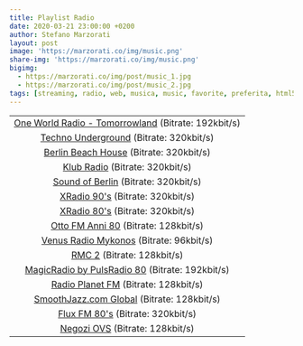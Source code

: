 ```yaml
---
title: Playlist Radio
date: 2020-03-21 23:00:00 +0200
author: Stefano Marzorati
layout: post
image: 'https://marzorati.co/img/music.png'
share-img: 'https://marzorati.co/img/music.png'
bigimg:
  - https://marzorati.co/img/post/music_1.jpg
  - https://marzorati.co/img/post/music_2.jpg
tags: [streaming, radio, web, musica, music, favorite, preferita, html5, player]
---
```

<center>
<table>
<tbody>
<tr>
<td style="text-align: center;"><a href="https://playerservices.streamtheworld.com/api/livestream-redirect/OWR_INTERNATIONAL.mp3" target="_blank">One World Radio - Tomorrowland</a>  (Bitrate: 192kbit/s)</td>
</tr>
<tr>
<td style="text-align: center;"><a href="https://streams.fluxfm.de/technoug/mp3-320/radiode/" target="_blank">Techno Underground</a> (Bitrate: 320kbit/s)</td>
</tr>
<tr>
<td style="text-align: center;"><a href="http://streams.fluxfm.de/bbeachhouse/mp3-320/" target="_blank">Berlin Beach House</a> (Bitrate: 320kbit/s)</td>
</tr>
<tr>
<td style="text-align: center;"><a href="http://streams.fluxfm.de/klubradio/mp3-320/" target="_blank">Klub Radio</a> (Bitrate: 320kbit/s)</td>
</tr>
<tr>
<td style="text-align: center;"><a href="http://streams.fluxfm.de/soundofberlin/mp3-320/" target="_blank">Sound of Berlin</a> (Bitrate: 320kbit/s)</td>
</tr>
<tr>
<td style="text-align: center;"><a href="http://streams.fluxfm.de/90er/mp3-320/" target="_blank">XRadio 90's</a> (Bitrate: 320kbit/s)</td>
</tr>
<tr>
<td style="text-align: center;"><a href="http://streams.fluxfm.de/80er/mp3-128/" target="_blank">XRadio 80's</a> (Bitrate: 320kbit/s)</td>
</tr>
<tr>
<td style="text-align: center;"><a href="http://217.182.192.240:12021/stream/1/" target="_blank">Otto FM Anni 80</a> (Bitrate: 128kbit/s)</td>
</tr>
<tr>
<td style="text-align: center;"><a href="http://s7.onweb.gr:8410/;" target="_blank">Venus Radio Mykonos</a> (Bitrate: 96kbit/s)</td>
</tr>
<tr>
<td style="text-align: center;"><a href="https://icy.unitedradio.it/RMC.mp3" target="_blank">RMC 2</a> (Bitrate: 128kbit/s)</td>
</tr>
<tr>
<td style="text-align: center;"><a href="http://87.98.129.202/magicradioHD.mp3" target="_blank">MagicRadio by PulsRadio 80</a> (Bitrate: 192kbit/s)</td>
</tr>
<tr>
<td style="text-align: center;"><a href="http://91.121.104.139:8100/;/;7513909505342709stream.nsv" target="_blank">Radio Planet FM</a> (Bitrate: 128kbit/s)</td>
</tr>
<tr>
<td style="text-align: center;"><a href="http://sj128.hnux.com/live?type=http&nocache=272543" target="_blank">SmoothJazz.com Global</a> (Bitrate: 128kbit/s)</td>
</tr>
<tr>
<td style="text-align: center;"><a href="http://fluxfm.hoerradar.de/flux-80er-mp3-hq?sABC=5po0nr8q%230%237r0op38pr913007379oq5nn513r6r944%23syhksz.qr_jrocynlre&amsparams=playerid:fluxfm.de_webplayer;skey:1555082893" target="_blank">Flux FM 80's</a> (Bitrate: 320kbit/s)</td>
</tr>
<tr>
<td style="text-align: center;"><a href="http://178.32.136.9/proxy/cjaccari?mp=/;" target="_blank">Negozi OVS</a> (Bitrate: 128kbit/s)</td>
</tr>
</tbody>
</table>
</center>